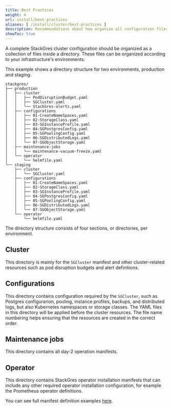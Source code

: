 ```yaml
---
title: Best Practices
weight: 4
url: install/best-practices
aliases: [ /install/cluster/best-practices ]
description: Recommendations about how organize all configuration files.
showToc: true
---
```


A complete StackGres cluster configuration should be organized as a collection of files inside a directory.
These files can be organized according to your infrastructure's environments.

This example shows a directory structure for two environments, production and staging. 

```
stackgres/
├── production
│   ├── cluster
│   │   ├── PodDisruptionBudget.yaml
│   │   ├── SGCluster.yaml
│   │   └── StackGres-alerts.yaml
│   ├── configurations
│   │   ├── 01-CreateNameSpaces.yaml
│   │   ├── 02-StorageClass.yaml
│   │   ├── 03-SGInstanceProfile.yaml
│   │   ├── 04-SGPostgresConfig.yaml
│   │   ├── 05-SGPoolingConfig.yaml
│   │   ├── 06-SGDistributedLogs.yaml
│   │   └── 07-SGObjectStorage.yaml
│   ├── maintenance-jobs
│   │   └── maintenance-vacuum-freeze.yaml
│   └── operator
│       └── helmfile.yaml
└── staging
    ├── cluster
    │   └── SGCluster.yaml
    ├── configurations
    │   ├── 01-CreateNameSpaces.yaml
    │   ├── 02-StorageClass.yaml
    │   ├── 03-SGInstanceProfile.yaml
    │   ├── 04-SGPostgresConfig.yaml
    │   ├── 05-SGPoolingConfig.yaml
    │   ├── 06-SGDistributedLogs.yaml
    │   └── 07-SGObjectStorage.yaml
    └── operator
        └── helmfile.yaml
```

The directory structure consists of four sections, or directories, per environment.

## Cluster

This directory is mainly for the `SGCluster` manifest and other cluster-related resources such as pod disruption budgets and alert definitions.

## Configurations

This directory contains configuration required by the `SGCluster`, such as Postgres configurarion, pooling, instance profiles, backups, and distributed logs, but also Kubernetes namespaces or storage classes.
The YAML files in this directory will be applied before the cluster resources.
The file name numbering helps ensuring that the resources are created in the correct order.

## Maintenance jobs 

This directory contains all day-2 operation manifests. 

## Operator

This directory contains StackGres operator installation manifests that can include any other required operator installation configuration, for example the Prometheus operator definitions.

You can see full manifest definition examples [here](https://gitlab.com/ongresinc/stackgres/-/tree/main/stackgres-k8s/examples/full_example).
